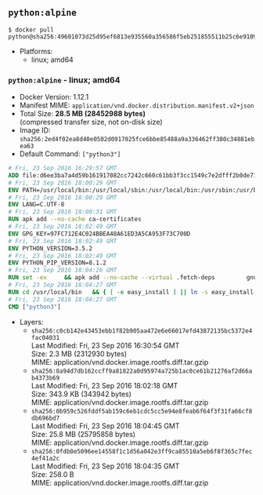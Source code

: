 ## `python:alpine`

```console
$ docker pull python@sha256:49601073d25d95ef6813e935560a356586f5eb251855511b25c6e91092cfd335
```

-	Platforms:
	-	linux; amd64

### `python:alpine` - linux; amd64

-	Docker Version: 1.12.1
-	Manifest MIME: `application/vnd.docker.distribution.manifest.v2+json`
-	Total Size: **28.5 MB (28452988 bytes)**  
	(compressed transfer size, not on-disk size)
-	Image ID: `sha256:2ed4f02ea8d40e0502d0917025fce6bbe85488a9a336462ff380c34881ebea63`
-	Default Command: `["python3"]`

```dockerfile
# Fri, 23 Sep 2016 16:29:57 GMT
ADD file:d6ee3ba7a4d59b161917082cc7242c660c61bb3f3cc1549c7e2dfff2b0de7104 in / 
# Fri, 23 Sep 2016 18:00:29 GMT
ENV PATH=/usr/local/bin:/usr/local/sbin:/usr/local/bin:/usr/sbin:/usr/bin:/sbin:/bin
# Fri, 23 Sep 2016 18:00:29 GMT
ENV LANG=C.UTF-8
# Fri, 23 Sep 2016 18:00:31 GMT
RUN apk add --no-cache ca-certificates
# Fri, 23 Sep 2016 18:02:49 GMT
ENV GPG_KEY=97FC712E4C024BBEA48A61ED3A5CA953F73C700D
# Fri, 23 Sep 2016 18:02:49 GMT
ENV PYTHON_VERSION=3.5.2
# Fri, 23 Sep 2016 18:02:49 GMT
ENV PYTHON_PIP_VERSION=8.1.2
# Fri, 23 Sep 2016 18:04:26 GMT
RUN set -ex 	&& apk add --no-cache --virtual .fetch-deps 		gnupg 		openssl 		tar 		xz 		&& wget -O python.tar.xz "https://www.python.org/ftp/python/${PYTHON_VERSION%%[a-z]*}/Python-$PYTHON_VERSION.tar.xz" 	&& wget -O python.tar.xz.asc "https://www.python.org/ftp/python/${PYTHON_VERSION%%[a-z]*}/Python-$PYTHON_VERSION.tar.xz.asc" 	&& export GNUPGHOME="$(mktemp -d)" 	&& gpg --keyserver ha.pool.sks-keyservers.net --recv-keys "$GPG_KEY" 	&& gpg --batch --verify python.tar.xz.asc python.tar.xz 	&& rm -r "$GNUPGHOME" python.tar.xz.asc 	&& mkdir -p /usr/src/python 	&& tar -xJC /usr/src/python --strip-components=1 -f python.tar.xz 	&& rm python.tar.xz 		&& apk add --no-cache --virtual .build-deps  		bzip2-dev 		gcc 		libc-dev 		linux-headers 		make 		ncurses-dev 		openssl 		openssl-dev 		pax-utils 		readline-dev 		sqlite-dev 		tcl-dev 		tk 		tk-dev 		xz-dev 		zlib-dev 	&& apk del .fetch-deps 		&& cd /usr/src/python 	&& ./configure 		--enable-loadable-sqlite-extensions 		--enable-shared 	&& make -j$(getconf _NPROCESSORS_ONLN) 	&& make install 		&& if [ ! -e /usr/local/bin/pip3 ]; then : 		&& wget -O /tmp/get-pip.py 'https://bootstrap.pypa.io/get-pip.py' 		&& python3 /tmp/get-pip.py "pip==$PYTHON_PIP_VERSION" 		&& rm /tmp/get-pip.py 	; fi 	&& pip3 install --no-cache-dir --upgrade --force-reinstall "pip==$PYTHON_PIP_VERSION" 	&& [ "$(pip list |tac|tac| awk -F '[ ()]+' '$1 == "pip" { print $2; exit }')" = "$PYTHON_PIP_VERSION" ] 		&& find /usr/local -depth 		\( 			\( -type d -a -name test -o -name tests \) 			-o 			\( -type f -a -name '*.pyc' -o -name '*.pyo' \) 		\) -exec rm -rf '{}' + 	&& runDeps="$( 		scanelf --needed --nobanner --recursive /usr/local 			| awk '{ gsub(/,/, "\nso:", $2); print "so:" $2 }' 			| sort -u 			| xargs -r apk info --installed 			| sort -u 	)" 	&& apk add --virtual .python-rundeps $runDeps 	&& apk del .build-deps 	&& rm -rf /usr/src/python ~/.cache
# Fri, 23 Sep 2016 18:04:27 GMT
RUN cd /usr/local/bin 	&& { [ -e easy_install ] || ln -s easy_install-* easy_install; } 	&& ln -s idle3 idle 	&& ln -s pydoc3 pydoc 	&& ln -s python3 python 	&& ln -s python3-config python-config
# Fri, 23 Sep 2016 18:04:27 GMT
CMD ["python3"]
```

-	Layers:
	-	`sha256:c0cb142e43453ebb1f82b905aa472e6e66017efd43872135bc5372e4fac04031`  
		Last Modified: Fri, 23 Sep 2016 16:30:54 GMT  
		Size: 2.3 MB (2312930 bytes)  
		MIME: application/vnd.docker.image.rootfs.diff.tar.gzip
	-	`sha256:8a94d7db162ccff9a81822a0d95974a725b1ac0ce61b21276af2d66ab4373b69`  
		Last Modified: Fri, 23 Sep 2016 18:02:18 GMT  
		Size: 343.9 KB (343942 bytes)  
		MIME: application/vnd.docker.image.rootfs.diff.tar.gzip
	-	`sha256:0b959c526fddf5ab159c6eb1cdc5cc5e94e8feab6f64f3f31fa66cf8db696bd7`  
		Last Modified: Fri, 23 Sep 2016 18:04:45 GMT  
		Size: 25.8 MB (25795858 bytes)  
		MIME: application/vnd.docker.image.rootfs.diff.tar.gzip
	-	`sha256:0fdb0e5096ee14558f1c1d56a042e3ff9ca85510a5eb6f8f365c7fec4ef41a2c`  
		Last Modified: Fri, 23 Sep 2016 18:04:35 GMT  
		Size: 258.0 B  
		MIME: application/vnd.docker.image.rootfs.diff.tar.gzip
